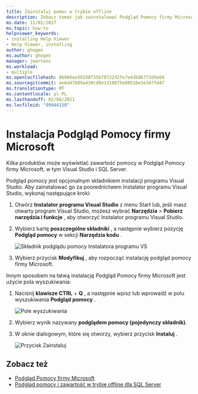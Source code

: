 ```yaml
---
title: Zainstaluj pomoc w trybie offline
description: Zobacz temat jak zainstalować Podgląd Pomocy firmy Microsoft, aby przeczytać pomoc w trybie offline. Kilka produktów, takich jak Visual Studio i SQL Server, umożliwia korzystanie z podglądu pomocy w celu dostarczania zawartości pomocy.
ms.date: 11/01/2017
ms.topic: how-to
helpviewer_keywords:
- installing Help Viewer
- Help Viewer, installing
author: ghogen
ms.author: ghogen
manager: jmartens
ms.workload:
- multiple
ms.openlocfilehash: 8b966ee38298f35b78722d2fe7e43b86773d5e68
ms.sourcegitcommit: ae6d47b09a439cd0e13180f5e89510e3e347fd47
ms.translationtype: MT
ms.contentlocale: pl-PL
ms.lasthandoff: 02/08/2021
ms.locfileid: "99944150"
---
```

# <a name="microsoft-help-viewer-installation"></a>Instalacja Podgląd Pomocy firmy Microsoft

Kilka produktów może wyświetlać zawartość pomocy w Podgląd Pomocy firmy Microsoft, w tym Visual Studio i SQL Server.

Podgląd pomocy jest opcjonalnym składnikiem instalacji programu Visual Studio. Aby zainstalować go za poorednictwem Instalator programu Visual Studio, wykonaj następujące kroki:

1. Otwórz **Instalator programu Visual Studio** z menu Start lub, jeśli masz otwarty program Visual Studio, możesz wybrać **Narzędzia**  >  **Pobierz narzędzia i funkcje** , aby otworzyć Instalator programu Visual Studio.

1. Wybierz kartę **poszczególne składniki** , a następnie wybierz pozycję **Podgląd pomocy** w sekcji **Narzędzia kodu** .

   ![Składnik podglądu pomocy Instalatora programu VS](media/installation/vs-installer.png)

1. Wybierz przycisk **Modyfikuj** , aby rozpocząć instalację podgląd pomocy firmy Microsoft.

Innym sposobem na łatwą instalację Podgląd Pomocy firmy Microsoft jest użycie pola wyszukiwania:

1. Naciśnij **klawisze CTRL** + **Q** , a następnie wpisz lub wprowadź w polu wyszukiwania **Podgląd pomocy** .

   ![Pole wyszukiwania](media/installation/quick-launch.png)

1. Wybierz wynik nazywany **podglądem pomocy (pojedynczy składnik)**.

1. W oknie dialogowym, które się otworzy, wybierz przycisk **Instaluj** .

   ![Przycisk Zainstaluj](media/installation/install.png)

## <a name="see-also"></a>Zobacz też

- [Podgląd Pomocy firmy Microsoft](../help-viewer/overview.md)
- [Podgląd pomocy i zawartość w trybie offline dla SQL Server](/sql/sql-server/sql-server-help-installation)